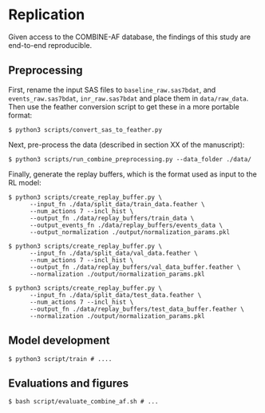 # Replication

Given access to the COMBINE-AF database, the findings of this study are
end-to-end reproducible.

## Preprocessing

First, rename the input SAS files to `baseline_raw.sas7bdat`, and
`events_raw.sas7bdat`, `inr_raw.sas7bdat` and place them in `data/raw_data`.
Then use the feather conversion script to get these in a more portable format:

    $ python3 scripts/convert_sas_to_feather.py

Next, pre-process the data (described in section XX of the manuscript):

    $ python3 scripts/run_combine_preprocessing.py --data_folder ./data/

Finally, generate the replay buffers, which is the format used as input to the
RL model:

    $ python3 scripts/create_replay_buffer.py \
          --input_fn ./data/split_data/train_data.feather \
          --num_actions 7 --incl_hist \
          --output_fn ./data/replay_buffers/train_data \
          --output_events_fn ./data/replay_buffers/events_data \
          --output_normalization ./output/normalization_params.pkl

    $ python3 scripts/create_replay_buffer.py \
          --input_fn ./data/split_data/val_data.feather \
          --num_actions 7 --incl_hist \
          --output_fn ./data/replay_buffers/val_data_buffer.feather \
          --normalization ./output/normalization_params.pkl

    $ python3 scripts/create_replay_buffer.py \
          --input_fn ./data/split_data/test_data.feather \
          --num_actions 7 --incl_hist \
          --output_fn ./data/replay_buffers/test_data_buffer.feather \
          --normalization ./output/normalization_params.pkl

## Model development

    $ python3 script/train # ....

## Evaluations and figures

    $ bash script/evaluate_combine_af.sh # ...
